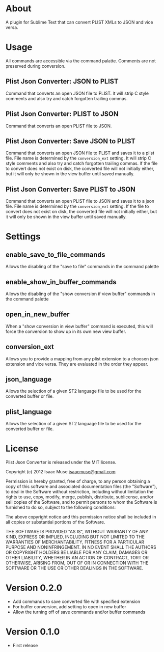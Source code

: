 # About
A plugin for Sublime Text that can convert PLIST XMLs to JSON and vice versa.

# Usage
All commands are accessible via the command palatte.  Comments are not preserved during conversion.

## Plist Json Converter: JSON to PLIST
Command that converts an open JSON file to PLIST.  It will strip C style comments and also try and catch forgotten trailing commas.

## Plist Json Converter: PLIST to JSON
Command that converts an open PLIST file to JSON.

## Plist Json Converter: Save JSON to PLIST
Command that converts an open JSON file to PLIST and saves it to a plist file.  File name is determined by the ```conversion_ext``` setting.  It will strip C style comments and also try and catch forgotten trailing commas.  If the file to convert does not exist on disk, the converted file will not initially either, but it will only be shown in the view buffer until saved manually.

## Plist Json Converter: Save PLIST to JSON
Command that converts an open PLIST file to JSON and saves it to a json file.  File name is determined by the ```conversion_ext``` setting.  If the file to convert does not exist on disk, the converted file will not initially either, but it will only be shown in the view buffer until saved manually.

# Settings
## enable_save_to_file_commands
Allows the disabling of the "save to file" commands in the command palette

## enable_show_in_buffer_commands
Allows the disabling of the "show conversion if view buffer" commands in the command palette

## open_in_new_buffer
When a "show conversion in view buffer" command is executed, this will force the conversion to show up in its own new view buffer.

## conversion_ext
Allows you to provide a mapping from any plist extension to a choosen  json extension and vice versa.  They are evaluated in the order they appear.

## json_language
Allows the selection of a given ST2 language file to be used for the converted buffer or file.

## plist_language
Allows the selection of a given ST2 language file to be used for the converted buffer or file.

# License

Plist Json Converter is released under the MIT license.

Copyright (c) 2012 Isaac Muse <isaacmuse@gmail.com>

Permission is hereby granted, free of charge, to any person obtaining a copy of this software and associated documentation files (the "Software"), to deal in the Software without restriction, including without limitation the rights to use, copy, modify, merge, publish, distribute, sublicense, and/or sell copies of the Software, and to permit persons to whom the Software is furnished to do so, subject to the following conditions:

The above copyright notice and this permission notice shall be included in all copies or substantial portions of the Software.

THE SOFTWARE IS PROVIDED "AS IS", WITHOUT WARRANTY OF ANY KIND, EXPRESS OR IMPLIED, INCLUDING BUT NOT LIMITED TO THE WARRANTIES OF MERCHANTABILITY, FITNESS FOR A PARTICULAR PURPOSE AND NONINFRINGEMENT. IN NO EVENT SHALL THE AUTHORS OR COPYRIGHT HOLDERS BE LIABLE FOR ANY CLAIM, DAMAGES OR OTHER LIABILITY, WHETHER IN AN ACTION OF CONTRACT, TORT OR OTHERWISE, ARISING FROM, OUT OF OR IN CONNECTION WITH THE SOFTWARE OR THE USE OR OTHER DEALINGS IN THE SOFTWARE.

# Version 0.2.0
- Add commands to save converted file with specified extension
- For buffer conversion, add setting to open in new buffer
- Allow the turning off of save commands and/or buffer commands

# Version 0.1.0
- First release
